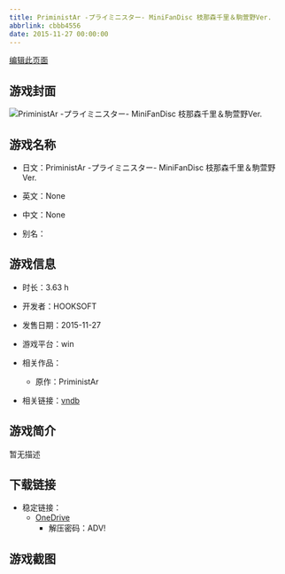 ```yaml
---
title: PriministAr -プライミニスター- MiniFanDisc 枝那森千里＆駒萱野Ver.
abbrlink: cbbb4556
date: 2015-11-27 00:00:00
---
```

[编辑此页面](https://github.com/ACG-3/ADV3-source/blob/main/source/_posts/games/PriministAr%20-%E3%83%97%E3%83%A9%E3%82%A4%E3%83%9F%E3%83%8B%E3%82%B9%E3%82%BF%E3%83%BC-%20MiniFanDisc%20%E6%9E%9D%E9%82%A3%E6%A3%AE%E5%8D%83%E9%87%8C%EF%BC%86%E9%A7%92%E8%90%B1%E9%87%8EVer.md)

## 游戏封面

![PriministAr -プライミニスター- MiniFanDisc 枝那森千里＆駒萱野Ver.](https://pan.timero.xyz/d/onedrive/img_lib_001/PriministAr%20-%E3%83%97%E3%83%A9%E3%82%A4%E3%83%9F%E3%83%8B%E3%82%B9%E3%82%BF%E3%83%BC-%20MiniFanDisc%20%E6%9E%9D%E9%82%A3%E6%A3%AE%E5%8D%83%E9%87%8C%EF%BC%86%E9%A7%92%E8%90%B1%E9%87%8EVer_cover.avif)


## 游戏名称

- 日文：PriministAr -プライミニスター- MiniFanDisc 枝那森千里＆駒萱野Ver.
- 英文：None
- 中文：None

- 别名：


## 游戏信息

- 时长：3.63 h
- 开发者：HOOKSOFT
- 发售日期：2015-11-27
- 游戏平台：win
- 相关作品：
   - 原作：PriministAr

- 相关链接：[vndb](https://vndb.org/v16244)


## 游戏简介

暂无描述


## 下载链接

- 稳定链接：
    - [OneDrive](https://pan.timero.xyz/onedrive/adv_lib_001/PriministAr%20-%E3%83%97%E3%83%A9%E3%82%A4%E3%83%9F%E3%83%8B%E3%82%B9%E3%82%BF%E3%83%BC-%20MiniFanDisc%20%E6%9E%9D%E9%82%A3%E6%A3%AE%E5%8D%83%E9%87%8C%EF%BC%86%E9%A7%92%E8%90%B1%E9%87%8EVer)
        - 解压密码：ADV!



## 游戏截图


